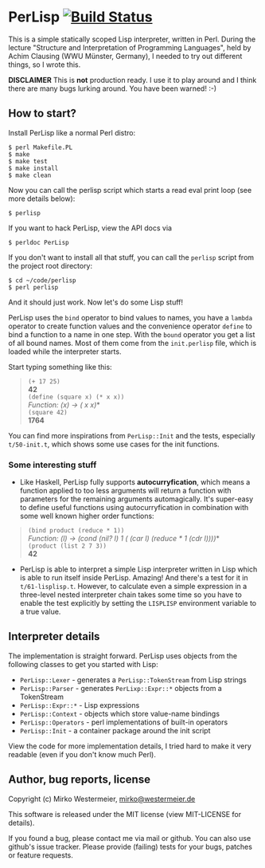 # PerLisp [![Build Status](https://travis-ci.org/memowe/perlisp.svg?branch=master)](https://travis-ci.org/memowe/perlisp)

This is a simple statically scoped Lisp interpreter, written in Perl. During the
lecture "Structure and Interpretation of Programming Languages", held by Achim
Clausing (WWU Münster, Germany), I needed to try out different things, so I
wrote this.

**DISCLAIMER** This is **not** production ready. I use it to play around and I
think there are many bugs lurking around. You have been warned! :-)

How to start?
-------------

Install PerLisp like a normal Perl distro:

    $ perl Makefile.PL
    $ make
    $ make test
    $ make install
    $ make clean

Now you can call the perlisp script which starts a read eval print loop (see
more details below):

    $ perlisp

If you want to hack PerLisp, view the API docs via

    $ perldoc PerLisp

If you don't want to install all that stuff, you can call the `perlisp` script
from the project root directory:

    $ cd ~/code/perlisp
    $ perl perlisp

And it should just work. Now let's do some Lisp stuff!

PerLisp uses the `bind` operator to bind values to names, you have a `lambda`
operator to create function values and the convenience operator `define` to bind
a function to a name in one step. With the `bound` operator you get a list of
all bound names. Most of them come from the `init.perlisp` file, which is loaded
while the interpreter starts.

Start typing something like this:

> `(+ 17 25)`  
> **42**  
> `(define (square x) (* x x))`  
> **Function: (x) -> (* x x)**  
> `(square 42)`  
> **1764**

You can find more inspirations from `PerLisp::Init` and the tests, especially
`t/50-init.t`, which shows some use cases for the init functions.

### Some interesting stuff

* Like Haskell, PerLisp fully supports **autocurryfication**, which means a
function applied to too less arguments will return a function with parameters
for the remaining arguments automagically. It's super-easy to define useful
functions using autocurryfication in combination with some well known higher
order functions:

> `(bind product (reduce * 1))`  
> **Function: (l) -> (cond (nil? l) 1 (* (car l) (reduce * 1 (cdr l))))**  
> `(product (list 2 7 3))`  
> **42**

* PerLisp is able to interpret a simple Lisp interpreter written in Lisp which
is able to run itself inside PerLisp. Amazing! And there's a test for it in
`t/61-lisplisp.t`. However, to calculate even a simple expression in a
three-level nested interpreter chain takes some time so you have to enable the
test explicitly by setting the `LISPLISP` environment variable to a true value.

Interpreter details
-------------------

The implementation is straight forward. PerLisp uses objects from the following
classes to get you started with Lisp:

* `PerLisp::Lexer` - generates a `PerLisp::TokenStream` from Lisp strings
* `PerLisp::Parser` - generates `PerLixp::Expr::*` objects from a TokenStream
* `PerLisp::Expr::*` - Lisp expressions
* `PerLisp::Context` - objects which store value-name bindings
* `PerLisp::Operators` - perl implementations of built-in operators
* `PerLisp::Init` - a container package around the init script

View the code for more implementation details, I tried hard to make it very
readable (even if you don't know much Perl).

Author, bug reports, license
----------------------------

Copyright (c) Mirko Westermeier, <mirko@westermeier.de>

This software is released under the MIT license (view MIT-LICENSE for details).

If you found a bug, please contact me via mail or github. You can also use
github's issue tracker. Please provide (failing) tests for your bugs, patches or
feature requests.
